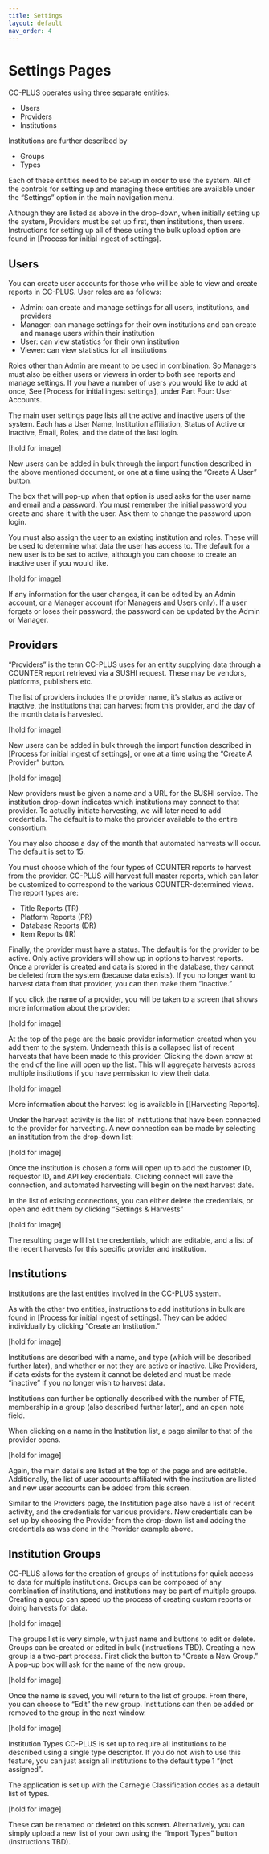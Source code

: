 ```yaml
---
title: Settings
layout: default
nav_order: 4
---
```


# Settings Pages

CC-PLUS operates using three separate entities:
* Users
* Providers
* Institutions

Institutions are further described by 
* Groups
* Types

Each of these entities need to be set-up in order to use the system. All of the controls for setting up and managing these entities are available under the “Settings” option in the main navigation menu. 

Although they are listed as above in the drop-down, when initially setting up the system, Providers must be set up first, then institutions, then users. Instructions for setting up all of these using the bulk upload option are found in [Process for initial ingest of settings].

## Users
You can create user accounts for those who will be able to view and create reports in CC-PLUS. User roles are as follows:

* Admin: can create and manage settings for all users, institutions, and providers
* Manager: can manage settings for their own institutions and can create and manage users within their institution
* User: can view statistics for their own institution
* Viewer: can view statistics for all institutions

Roles other than Admin are meant to be used in combination. So Managers must also be either users or viewers in order to both see reports and manage settings. If you have a number of users you would like to add at once, See [Process for initial ingest settings], under Part Four: User Accounts.

The main user settings page lists all the active and inactive users of the system. Each has a User Name, Institution affiliation, Status of Active or Inactive, Email, Roles, and the date of the last login.

[hold for image]

New users can be added in bulk through the import function described in the above mentioned document, or one at a time using the “Create A User” button.

The box that will pop-up when that option is used asks for the user name and email and a password. You must remember the initial password you create and share it with the user. Ask them to change the password upon login.

You must also assign the user to an existing institution and roles. These will be used to determine what data the user has access to. The default for a new user is to be set to active, although you can choose to create an inactive user if you would like.

[hold for image]

If any information for the user changes, it can be edited by an Admin account, or a Manager account (for Managers and Users only). If a user forgets or loses their password, the password can be updated by the Admin or Manager.

## Providers

“Providers” is the term CC-PLUS uses for an entity supplying data through a COUNTER report retrieved via a SUSHI request. These may be vendors, platforms, publishers etc.

The list of providers includes the provider name, it’s status as active or inactive, the institutions that can harvest from this provider, and the day of the month data is harvested.

[hold for image]

New users can be added in bulk through the import function described in [Process for initial ingest of settings], or one at a time using the “Create A Provider” button.

[hold for image]

New providers must be given a name and a URL for the SUSHI service. The institution drop-down indicates which institutions may connect to that provider. To actually initiate harvesting, we will later need to add credentials. The default is to make the provider available to the entire consortium.

You may also choose a day of the month that automated harvests will occur. The default is set to 15.

You must choose which of the four types of COUNTER reports to harvest from the provider. CC-PLUS will harvest full master reports, which can later be customized to correspond to the various COUNTER-determined views. The report types are:
* Title Reports (TR)
* Platform Reports (PR)
* Database Reports (DR)
* Item Reports (IR)

Finally, the provider must have a status. The default is for the provider to be active. Only active providers will show up in options to harvest reports. Once a provider is created and data is stored in the database, they cannot be deleted from the system (because data exists). If you no longer want to harvest data from that provider, you can then make them “inactive.”

If you click the name of a provider, you will be taken to a screen that shows more information about the provider:

[hold for image]

At the top of the page are the basic provider information created when you add them to the system. Underneath this is a collapsed list of recent harvests that have been made to this provider. Clicking the down arrow at the end of the line will open up the list. This will aggregate harvests across multiple institutions if you have permission to view their data.

[hold for image]

More information about the harvest log is available in [[Harvesting Reports].

Under the harvest activity is the list of institutions that have been connected to the provider for harvesting. A new connection can be made by selecting an institution from the drop-down list:

[hold for image]

Once the institution is chosen a form will open up to add the customer ID, requestor ID, and API key credentials. Clicking connect will save the connection, and automated harvesting will begin on the next harvest date.

In the list of existing connections, you can either delete the credentials, or open and edit them by clicking “Settings & Harvests”

[hold for image]

The resulting page will list the credentials, which are editable, and a list of the recent harvests for this specific provider and institution.

## Institutions

Institutions are the last entities involved in the CC-PLUS system. 

As with the other two entities, instructions to add institutions in bulk are found in [Process for initial ingest of settings]. They can be added individually by clicking “Create an Institution.”

[hold for image]

Institutions are described with a name, and type (which will be described further later), and whether or not they are active or inactive. Like Providers, if data exists for the system it cannot be deleted and must be made “inactive” if you no longer wish to harvest data.

Institutions can further be optionally described with the number of FTE, membership in a group (also described further later), and an open note field.

When clicking on a name in the Institution list, a page similar to that of the provider opens.

[hold for image]

Again, the main details are listed at the top of the page and are editable. Additionally, the list of user accounts affiliated with the institution are listed and new user accounts can be added from this screen.

Similar to the Providers page, the Institution page also have a list of recent activity, and the credentials for various providers. New credentials can be set up by choosing the Provider from the drop-down list and adding the credentials as was done in the Provider example above.

## Institution Groups

CC-PLUS allows for the creation of groups of institutions for quick access to data for multiple institutions. Groups can be composed of any combination of institutions, and institutions may be part of multiple groups. Creating a group can speed up the process of creating custom reports or doing harvests for data.

[hold for image]

The groups list is very simple, with just name and buttons to edit or delete. Groups can be created or edited in bulk (instructions TBD). Creating a new group is a two-part process. First click the button to “Create a New Group.” A pop-up box will ask for the name of the new group.

[hold for image]

Once the name is saved, you will return to the list of groups. From there, you can choose to “Edit” the new group. Institutions can then be added or removed to the group in the next window.

[hold for image]

Institution Types
CC-PLUS is set up to require all institutions to be described using a single type descriptor. If you do not wish to use this feature, you can just assign all institutions to the default type 1 “(not assigned”.

The application is set up with the Carnegie Classification codes as a default list of types.

[hold for image]

These can be renamed or deleted on this screen. Alternatively, you can simply upload a new list of your own using the “Import Types” button (instructions TBD).



